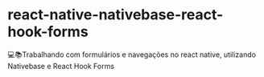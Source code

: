 # react-native-nativebase-react-hook-forms
💻📚Trabalhando com formulários e navegações no react native, utilizando Nativebase e React Hook Forms
